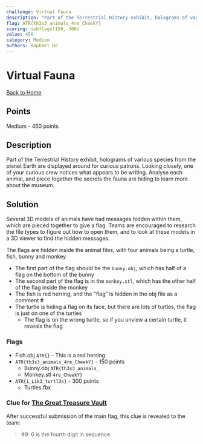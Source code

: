 ```yaml
---
challenge: Virtual Fauna
description: "Part of the Terrestrial History exhibit, holograms of various species from the planet Earth are displayed around for curious patrons. Looking closely, one of your curious crew notices what appears to be writing. Analyse each animal, and piece together the secrets the fauna are hiding to learn more about the museum."
flag: ATR{th3s3_animals_4re_CheekY}
scoring: subflags(150, 300)
value: 450
category: Medium
authors: Raphael Ho
---
```


# Virtual Fauna

[Back to Home](../../README.md)

## Points

Medium - 450 points

## Description

Part of the Terrestrial History exhibit, holograms of various species from the planet Earth are displayed around for curious patrons. Looking closely, one of your curious crew notices what appears to be writing. Analyse each animal, and piece together the secrets the fauna are hiding to learn more about the museum.

## Solution

Several 3D models of animals have had messages hidden within them, which are pieced together to give a flag. Teams are encouraged to research the file types to figure out how to open them, and to look at these models in a 3D viewer to find the hidden messages.

The flags are hidden inside the animal files, with four animals being a turtle, fish, bunny and monkey
- The first part of the flag should be the `bunny.obj`, which has half of a flag on the bottom of the bunny
- The second part of the flag is in the `monkey.stl`, which has the other half of the flag inside the monkey
- The fish is red herring, and the "flag” is hidden in the obj file as a comment #
- The turtle is hiding a flag on its face, but there are lots of turtles, the flag is just on one of the turtles
  - The flag is on the wrong turtle, so if you unview a certain turtle, it reveals the flag

### Flags
- Fish.obj `ATR{}` - This is a red herring
- `ATR{th3s3_animals_4re_CheekY}` - 150 points
  - Bunny.obj `ATR{th3s3_animals_`
  - Monkey.stl `4re_CheekY}`
- `ATR{i_Lik3_turtl3s}` - 300 points
  - Turtles.fbx

### Clue for [The Great Treasure Vault](../../narrative/the_great_treasure_vault/README.md)

After successful submission of the main flag, this clue is revealed to the team:

> #9: 6 is the fourth digit in sequence.
